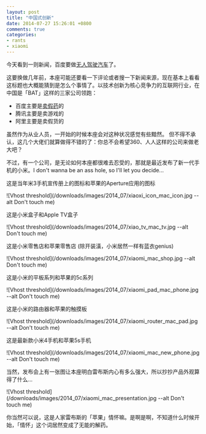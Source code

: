```yaml
---
layout: post
title: "中国式创新"
date: 2014-07-27 15:26:01 +0800
comments: true
categories:
- rants
- xiaomi
---
```


今天看到一则新闻，百度要做[无人驾驶汽车](http://www.36kr.com/p/214107.html)了。

这要换做几年前，本座可能还要看一下评论或者搜一下新闻来源，现在基本上看看这标题也大概能猜到是怎么个事情了。以技术创新为核心竞争力的互联网行业，在中国是「BAT」这样的三家公司领跑：

* 百度主要是[卖假药](http://food.hebei.com.cn/system/2013/03/13/012627507.shtml)的
* 腾讯主要是卖游戏的
* 阿里主要是卖假货的

虽然作为从业人员，一开始的时候本座会对这种状况感觉有些黯然。 但不得不承认，这几个大佬们就算做得不错的了：你总不会希望360、人人这样的公司来做老大吧？

不过，有一个公司，是无论如何本座都很难去忍受的，那就是最近发布了新一代手机的小米。I don't wanna be an ass hole, so I'll let you decide...

这是当年米3手机宣传册上的图标和苹果的Aperture应用的图标

![Vhost threshold](/downloads/images/2014_07/xiaoxi_icon_mac_icon.jpg --alt Don't touch me)

这是小米盒子和Apple TV盒子

![Vhost threshold](/downloads/images/2014_07/xiao_tv_mac_tv.jpg --alt Don't touch me)

这是小米零售店和苹果零售店 (除开装潢，小米居然一样有蓝衣genius)

![Vhost threshold](/downloads/images/2014_07/xiaomi_mac_shop.jpg --alt Don't touch me)

这是小米的平板系列和苹果的5c系列

![Vhost threshold](/downloads/images/2014_07/xiaomi_pad_mac_phone.jpg --alt Don't touch me)

这是小米的路由器和苹果的触摸板

![Vhost threshold](/downloads/images/2014_07/xiaomi_router_mac_pad.jpg --alt Don't touch me)

这是最新款小米4手机和苹果5s手机

![Vhost threshold](/downloads/images/2014_07/xiaomi_mac_new_phone.jpg --alt Don't touch me)

当然，发布会上有一张图让本座明白雷布斯内心有多么强大，所以抄抄产品外观算得了什么...

![Vhost threshold](/downloads/images/2014_07/xiaomi_mac_presentation.jpg --alt Don't touch me)

你当然可以说，这是人家雷布斯的「苹果」情怀嘛。是啊是啊，不知道什么时候开始，「情怀」这个词居然变成了无能的解药。
